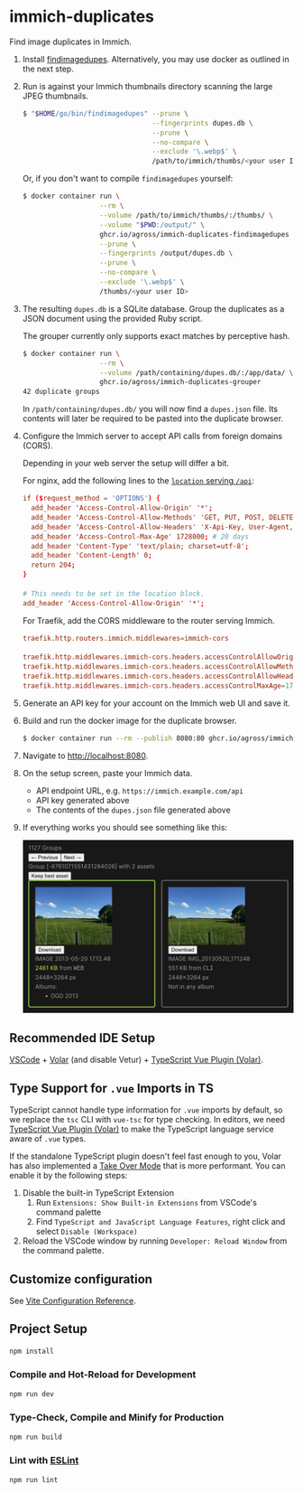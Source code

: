 # immich-duplicates

Find image duplicates in Immich.

1. Install [findimagedupes](https://gitlab.com/opennota/findimagedupes).
   Alternatively, you may use docker as outlined in the next step.

1. Run is against your Immich thumbnails directory scanning the large JPEG
   thumbnails.

   ```sh
   $ "$HOME/go/bin/findimagedupes" --prune \
                                   --fingerprints dupes.db \
                                   --prune \
                                   --no-compare \
                                   --exclude '\.webp$' \
                                   /path/to/immich/thumbs/<your user ID>
   ```

   Or, if you don't want to compile `findimagedupes` yourself:

   ```sh
   $ docker container run \
                      --rm \
                      --volume /path/to/immich/thumbs/:/thumbs/ \
                      --volume "$PWD:/output/" \
                      ghcr.io/agross/immich-duplicates-findimagedupes \
                      --prune \
                      --fingerprints /output/dupes.db \
                      --prune \
                      --no-compare \
                      --exclude '\.webp$' \
                      /thumbs/<your user ID>
   ```

1. The resulting `dupes.db` is a SQLite database. Group the duplicates as a
   JSON document using the provided Ruby script.

   The grouper currently only supports exact matches by perceptive hash.

   ```sh
   $ docker container run \
                      --rm \
                      --volume /path/containing/dupes.db/:/app/data/ \
                      ghcr.io/agross/immich-duplicates-grouper
   42 duplicate groups
   ```

   In `/path/containing/dupes.db/` you will now find a `dupes.json` file.
   Its contents will later be required to be pasted into the duplicate browser.

1. Configure the Immich server to accept API calls from foreign domains (CORS).

   Depending in your web server the setup will differ a bit.

   For nginx, add the following lines to the
   [`location` serving `/api`](https://github.com/immich-app/immich/blob/main/nginx/templates/default.conf.template#L61):

   ```conf
   if ($request_method = 'OPTIONS') {
     add_header 'Access-Control-Allow-Origin' '*';
     add_header 'Access-Control-Allow-Methods' 'GET, PUT, POST, DELETE, OPTIONS';
     add_header 'Access-Control-Allow-Headers' 'X-Api-Key, User-Agent, Content-Type';
     add_header 'Access-Control-Max-Age' 1728000; # 20 days
     add_header 'Content-Type' 'text/plain; charset=utf-8';
     add_header 'Content-Length' 0;
     return 204;
   }

   # This needs to be set in the location block.
   add_header 'Access-Control-Allow-Origin' '*';
   ```

   For Traefik, add the CORS middleware to the router serving Immich.

   ```conf
   traefik.http.routers.immich.middlewares=immich-cors

   traefik.http.middlewares.immich-cors.headers.accessControlAllowOriginList=*
   traefik.http.middlewares.immich-cors.headers.accessControlAllowMethods=GET, PUT, POST, DELETE, OPTIONS
   traefik.http.middlewares.immich-cors.headers.accessControlAllowHeaders=X-Api-Key, User-Agent, Content-Type
   traefik.http.middlewares.immich-cors.headers.accessControlMaxAge=1728000
   ```

1. Generate an API key for your account on the Immich web UI and save it.
1. Build and run the docker image for the duplicate browser.

   ```sh
   $ docker container run --rm --publish 8080:80 ghcr.io/agross/immich-duplicates-browser
   ```

1. Navigate to [http://localhost:8080](http://localhost:8080).
1. On the setup screen, paste your Immich data.

   * API endpoint URL, e.g. `https://immich.example.com/api`
   * API key generated above
   * The contents of the `dupes.json` file generated above

1. If everything works you should see something like this:

   ![Sample screenshot](img/sample.png)

## Recommended IDE Setup

[VSCode](https://code.visualstudio.com/) + [Volar](https://marketplace.visualstudio.com/items?itemName=Vue.volar) (and disable Vetur) + [TypeScript Vue Plugin (Volar)](https://marketplace.visualstudio.com/items?itemName=Vue.vscode-typescript-vue-plugin).

## Type Support for `.vue` Imports in TS

TypeScript cannot handle type information for `.vue` imports by default, so we replace the `tsc` CLI with `vue-tsc` for type checking. In editors, we need [TypeScript Vue Plugin (Volar)](https://marketplace.visualstudio.com/items?itemName=Vue.vscode-typescript-vue-plugin) to make the TypeScript language service aware of `.vue` types.

If the standalone TypeScript plugin doesn't feel fast enough to you, Volar has also implemented a [Take Over Mode](https://github.com/johnsoncodehk/volar/discussions/471#discussioncomment-1361669) that is more performant. You can enable it by the following steps:

1. Disable the built-in TypeScript Extension
    1) Run `Extensions: Show Built-in Extensions` from VSCode's command palette
    2) Find `TypeScript and JavaScript Language Features`, right click and select `Disable (Workspace)`
2. Reload the VSCode window by running `Developer: Reload Window` from the command palette.

## Customize configuration

See [Vite Configuration Reference](https://vitejs.dev/config/).

## Project Setup

```sh
npm install
```

### Compile and Hot-Reload for Development

```sh
npm run dev
```

### Type-Check, Compile and Minify for Production

```sh
npm run build
```

### Lint with [ESLint](https://eslint.org/)

```sh
npm run lint
```
